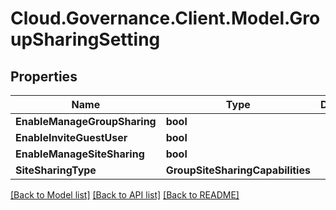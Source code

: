 # Cloud.Governance.Client.Model.GroupSharingSetting
## Properties

Name | Type | Description | Notes
------------ | ------------- | ------------- | -------------
**EnableManageGroupSharing** | **bool** |  | [optional] 
**EnableInviteGuestUser** | **bool** |  | [optional] 
**EnableManageSiteSharing** | **bool** |  | [optional] 
**SiteSharingType** | **GroupSiteSharingCapabilities** |  | [optional] 

[[Back to Model list]](../README.md#documentation-for-models) [[Back to API list]](../README.md#documentation-for-api-endpoints) [[Back to README]](../README.md)

